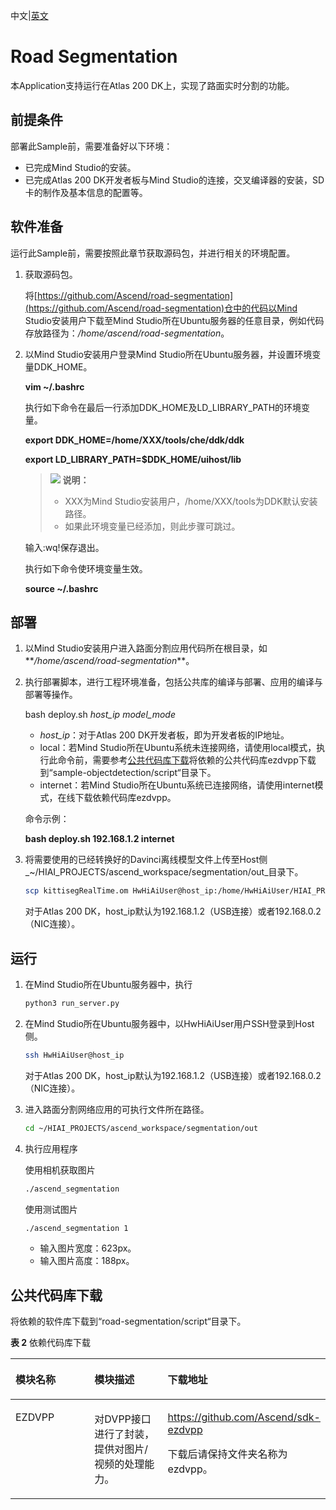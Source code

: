 中文|[英文](README.md)

# Road Segmentation

本Application支持运行在Atlas 200 DK上，实现了路面实时分割的功能。

## 前提条件

部署此Sample前，需要准备好以下环境：

-   已完成Mind Studio的安装。
-   已完成Atlas 200 DK开发者板与Mind Studio的连接，交叉编译器的安装，SD卡的制作及基本信息的配置等。

## 软件准备

运行此Sample前，需要按照此章节获取源码包，并进行相关的环境配置。

1. 获取源码包。

   将[https://github.com/Ascend/road-segmentation](https://github.com/Ascend/road-segmentation)仓中的代码以Mind Studio安装用户下载至Mind Studio所在Ubuntu服务器的任意目录，例如代码存放路径为：_/home/ascend/road-segmentation_。

2.  以Mind Studio安装用户登录Mind Studio所在Ubuntu服务器，并设置环境变量DDK\_HOME。

    **vim \~/.bashrc**

    执行如下命令在最后一行添加DDK\_HOME及LD\_LIBRARY\_PATH的环境变量。

    **export DDK\_HOME=/home/XXX/tools/che/ddk/ddk**

    **export LD\_LIBRARY\_PATH=$DDK\_HOME/uihost/lib**

    >![](doc/source/img/icon-note.gif) **说明：**   
    >-   XXX为Mind Studio安装用户，/home/XXX/tools为DDK默认安装路径。  
    >-   如果此环境变量已经添加，则此步骤可跳过。  

    输入:wq!保存退出。

    执行如下命令使环境变量生效。

    **source \~/.bashrc**


## 部署

1. 以Mind Studio安装用户进入路面分割应用代码所在根目录，如**_/home/ascend/road-segmentation_**。

2.  执行部署脚本，进行工程环境准备，包括公共库的编译与部署、应用的编译与部署等操作。

    bash deploy.sh  _host\_ip_ _model\_mode_

    -   _host\_ip_：对于Atlas 200 DK开发者板，即为开发者板的IP地址。
    -   local：若Mind Studio所在Ubuntu系统未连接网络，请使用local模式，执行此命令前，需要参考[公共代码库下载](#zh-cn_topic_0182554604_section92241245122511)将依赖的公共代码库ezdvpp下载到“sample-objectdetection/script“目录下。
    -   internet：若Mind Studio所在Ubuntu系统已连接网络，请使用internet模式，在线下载依赖代码库ezdvpp。

    命令示例：

    **bash deploy.sh 192.168.1.2 internet**

3. 将需要使用的已经转换好的Davinci离线模型文件上传至Host侧_~/HIAI\_PROJECTS/ascend\_workspace/segmentation/out_目录下。

   ```bash
   scp kittisegRealTime.om HwHiAiUser@host_ip:/home/HwHiAiUser/HIAI_PROJECTS/ascend_workspace/segmentation/out/kittisegRealTime.om
   ```

   对于Atlas 200 DK，host\_ip默认为192.168.1.2（USB连接）或者192.168.0.2（NIC连接）。


## 运行

1.  在Mind Studio所在Ubuntu服务器中，执行

    ```bash
    python3 run_server.py
    ```

2.  在Mind Studio所在Ubuntu服务器中，以HwHiAiUser用户SSH登录到Host侧。

    ```bash
    ssh HwHiAiUser@host_ip
    ```

    对于Atlas 200 DK，host\_ip默认为192.168.1.2（USB连接）或者192.168.0.2（NIC连接）。

3. 进入路面分割网络应用的可执行文件所在路径。

   ```bash
   cd ~/HIAI_PROJECTS/ascend_workspace/segmentation/out
   ```

4. 执行应用程序

   使用相机获取图片
   
   ```bash
   ./ascend_segmentation
   ```
   
   使用测试图片
   
   ```bash
   ./ascend_segmentation 1
   ```
   
   - 输入图片宽度：623px。
   - 输入图片高度：188px。


## 公共代码库下载<a name="zh-cn_topic_0182554604_section92241245122511"></a>

将依赖的软件库下载到“road-segmentation/script“目录下。

**表 2**  依赖代码库下载

<table><thead align="left"><tr id="zh-cn_topic_0182554604_row3576111214511"><th class="cellrowborder" valign="top" width="33.33333333333333%" id="mcps1.2.4.1.1"><p id="zh-cn_topic_0182554604_p5576712114510"><a name="zh-cn_topic_0182554604_p5576712114510"></a><a name="zh-cn_topic_0182554604_p5576712114510"></a>模块名称</p>
</th>
<th class="cellrowborder" valign="top" width="33.33333333333333%" id="mcps1.2.4.1.2"><p id="zh-cn_topic_0182554604_p157661218455"><a name="zh-cn_topic_0182554604_p157661218455"></a><a name="zh-cn_topic_0182554604_p157661218455"></a>模块描述</p>
</th>
<th class="cellrowborder" valign="top" width="33.33333333333333%" id="mcps1.2.4.1.3"><p id="zh-cn_topic_0182554604_p10576201211454"><a name="zh-cn_topic_0182554604_p10576201211454"></a><a name="zh-cn_topic_0182554604_p10576201211454"></a>下载地址</p>
</th>
</tr>
</thead>
<tbody><tr id="zh-cn_topic_0182554604_row1757621219458"><td class="cellrowborder" valign="top" width="33.33333333333333%" headers="mcps1.2.4.1.1 "><p id="zh-cn_topic_0182554604_p15576212114511"><a name="zh-cn_topic_0182554604_p15576212114511"></a><a name="zh-cn_topic_0182554604_p15576212114511"></a>EZDVPP</p>
</td>
<td class="cellrowborder" valign="top" width="33.33333333333333%" headers="mcps1.2.4.1.2 "><p id="zh-cn_topic_0182554604_p1257661204510"><a name="zh-cn_topic_0182554604_p1257661204510"></a><a name="zh-cn_topic_0182554604_p1257661204510"></a>对DVPP接口进行了封装，提供对图片/视频的处理能力。</p>
</td>
<td class="cellrowborder" valign="top" width="33.33333333333333%" headers="mcps1.2.4.1.3 "><p id="zh-cn_topic_0182554604_p11576312114515"><a name="zh-cn_topic_0182554604_p11576312114515"></a><a name="zh-cn_topic_0182554604_p11576312114515"></a><a href="https://github.com/Ascend/sdk-ezdvpp" target="_blank" rel="noopener noreferrer">https://github.com/Ascend/sdk-ezdvpp</a></p>
<p id="zh-cn_topic_0182554604_p18576131264519"><a name="zh-cn_topic_0182554604_p18576131264519"></a><a name="zh-cn_topic_0182554604_p18576131264519"></a>下载后请保持文件夹名称为ezdvpp。</p>
</td>
</tr>
</tbody>
</table>

